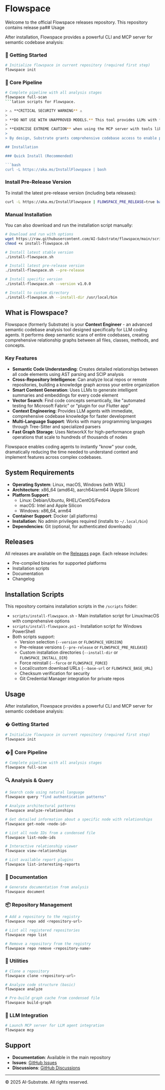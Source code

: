 # Flowspace

Welcome to the official Flowspace releases repository. This repository contains release pa## Usage

After installation, Flowspace provides a powerful CLI and MCP server for semantic codebase analysis:

### 🚀 Getting Started

```bash
# Initialize flowspace in current repository (required first step)
flowspace init
```

### 🔧 Core Pipeline

```bash
# Complete pipeline with all analysis stages
flowspace full-scan
```lation scripts for Flowspace.

> ⚠️ **CRITICAL SECURITY WARNING** ⚠️
>
> **DO NOT USE WITH UNAPPROVED MODELS.** This tool provides LLMs with full access to entire codebases through its MCP server. Using Substrate/Flowspace with an unapproved model is equivalent to giving that model direct, unrestricted access to your codebase.
>
> **EXERCISE EXTREME CAUTION** when using the MCP server with tools like Claude Code or any other LLM-powered coding assistants. Only use models that have been explicitly approved by your organization's security team for handling sensitive code.
>
> By design, Substrate grants comprehensive codebase access to enable powerful context-aware features. Ensure you understand and accept these security implications before use.

## Installation

### Quick Install (Recommended)

```bash
curl -L https://aka.ms/InstallFlowspace | bash
```

### Install Pre-Release Version

To install the latest pre-release version (including beta releases):

```bash
curl -L https://aka.ms/InstallFlowspace | FLOWSPACE_PRE_RELEASE=true bash
```

### Manual Installation

You can also download and run the installation script manually:

```bash
# Download and run with options
wget https://raw.githubusercontent.com/AI-Substrate/flowspace/main/scripts/install-flowspace.sh
chmod +x install-flowspace.sh

# Install latest stable version
./install-flowspace.sh

# Install latest pre-release version
./install-flowspace.sh --pre-release

# Install specific version
./install-flowspace.sh --version v1.0.0

# Install to custom directory
./install-flowspace.sh --install-dir /usr/local/bin
```


## What is Flowspace?

Flowspace (formerly Substrate) is your **Context Engineer** - an advanced semantic codebase analysis tool designed specifically for LLM coding agents. It performs deep semantic scans of entire codebases, creating comprehensive relationship graphs between all files, classes, methods, and concepts.

### Key Features

- **Semantic Code Understanding**: Creates detailed relationships between all code elements using AST parsing and SCIP analysis
- **Cross-Repository Intelligence**: Can analyze local repos or remote repositories, building a knowledge graph across your entire organization
- **Smart Content Generation**: Uses LLMs to generate intelligent summaries and embeddings for every code element
- **Vector Search**: Find code concepts semantically, like "automated testing for Microsoft Fabric" or "plugin for our Flutter app"
- **Context Engineering**: Provides LLM agents with immediate, comprehensive codebase knowledge for faster development
- **Multi-Language Support**: Works with many programming languages through Tree-Sitter and specialized parsers
- **Fast Graph Storage**: Uses NetworkX for high-performance graph operations that scale to hundreds of thousands of nodes

Flowspace enables coding agents to instantly "know" your code, dramatically reducing the time needed to understand context and implement features across complex codebases.

## System Requirements

- **Operating System**: Linux, macOS, Windows (with WSL)
- **Architecture**: x86_64 (amd64), aarch64/arm64 (Apple Silicon)
- **Platform Support**:
  - Linux: Debian/Ubuntu, RHEL/CentOS/Fedora
  - macOS: Intel and Apple Silicon
  - Windows: x86_64, arm64
- **Container Support**: Docker (all platforms)
- **Installation**: No admin privileges required (installs to `~/.local/bin`)
- **Dependencies**: Git (optional, for authenticated downloads)

## Releases

All releases are available on the [Releases](https://github.com/AI-Substrate/flowspace/releases) page. Each release includes:

- Pre-compiled binaries for supported platforms
- Installation scripts
- Documentation
- Changelog

## Installation Scripts

This repository contains installation scripts in the `/scripts` folder:

- `scripts/install-flowspace.sh` - Main installation script for Linux/macOS with comprehensive options
- `scripts/install-flowspace.ps1` - Installation script for Windows PowerShell
- Both scripts support:
  - Version selection (`--version` or `FLOWSPACE_VERSION`)
  - Pre-release versions (`--pre-release` or `FLOWSPACE_PRE_RELEASE`)
  - Custom installation directories (`--install-dir` or `FLOWSPACE_INSTALL_DIR`)
  - Force reinstall (`--force` or `FLOWSPACE_FORCE`)
  - Local/custom download URLs (`--base-url` or `FLOWSPACE_BASE_URL`)
  - Checksum verification for security
  - Git Credential Manager integration for private repos

## Usage

After installation, Flowspace provides a powerful CLI and MCP server for semantic codebase analysis:

### � Getting Started

```bash
# Initialize flowspace in current repository (required first step)
flowspace init
```

### �🔧 Core Pipeline

```bash
# Complete pipeline with all analysis stages
flowspace full-scan
```

### 🔍 Analysis & Query

```bash
# Search code using natural language
flowspace query "find authentication patterns"

# Analyze architectural patterns
flowspace analyze-relationships

# Get detailed information about a specific node with relationships
flowspace get-node <node-id>

# List all node IDs from a condensed file
flowspace list-node-ids

# Interactive relationship viewer
flowspace view-relationships

# List available report plugins
flowspace list-interesting-reports
```

### 📄 Documentation

```bash
# Generate documentation from analysis
flowspace document
```

### 📦 Repository Management

```bash
# Add a repository to the registry
flowspace repo add <repository-url>

# List all registered repositories
flowspace repo list

# Remove a repository from the registry
flowspace repo remove <repository-name>
```

### 🔧 Utilities

```bash
# Clone a repository
flowspace clone <repository-url>

# Analyze code structure (basic)
flowspace analyze

# Pre-build graph cache from condensed file
flowspace build-graph
```

### 🤖 LLM Integration

```bash
# Launch MCP server for LLM agent integration
flowspace mcp
```

## Support

- **Documentation**: Available in the main repository
- **Issues**: [GitHub Issues](https://github.com/AI-Substrate/flowspace/issues)
- **Discussions**: [GitHub Discussions](https://github.com/AI-Substrate/flowspace/discussions)

---

© 2025 AI-Substrate. All rights reserved.
